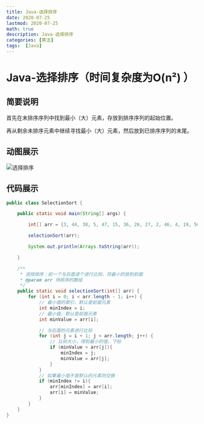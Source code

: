 ```yaml
---
title: Java-选择排序
date: 2020-07-25
lastmod: 2020-07-25
math: true
description: Java-选择排序
categories: [算法]
tags:  [Java]
---
```




# Java-选择排序（时间复杂度为O(n²) ）



## 简要说明
首先在未排序序列中找到最小（大）元素，存放到排序序列的起始位置。

再从剩余未排序元素中继续寻找最小（大）元素，然后放到已排序序列的末尾。



## 动图展示
![选择排序](https://online-education-headimg.oss-cn-beijing.aliyuncs.com/%E5%8D%9A%E5%AE%A2/%E5%8D%9A%E5%AE%A2%E6%96%87%E7%AB%A0%E5%9B%BE%E7%89%87/selectionSort.gif)



## 代码展示

```java
public class SelectionSort {

    public static void main(String[] args) {

        int[] arr = {3, 44, 38, 5, 47, 15, 36, 26, 27, 2, 46, 4, 19, 50, 48};

        selectionSort(arr);

        System.out.println(Arrays.toString(arr));

    }

    /**
     * 选择排序：前一个与后面逐个进行比较，将最小的放到前面
     * @param arr 待排序的数组
     */
    public static void selectionSort(int[] arr) {
        for (int i = 0; i < arr.length - 1; i++) {
            // 最小值的索引，默认是前面元素
            int minIndex = i;
            // 最小值，默认是前面元素
            int minValue = arr[i];

            // 与后面的元素进行比较
            for (int j = i + 1; j < arr.length; j++) {
                // 比较大小，得到最小的值、下标
                if (minValue > arr[j]){
                    minIndex = j;
                    minValue = arr[j];
                }
            }
            // 如果最小值不是默认的元素则交换
            if (minIndex != i){
                arr[minIndex] = arr[i];
                arr[i] = minValue;
            }
        }
    }
}
```